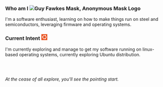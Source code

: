 <div>
  <h3>Who am I <img
    src="https://raw.githubusercontent.com/passas/passas/refs/heads/main/assets/favicon/anonymous/anonymous-favicon-64x64.ico"
    width="24"
    height="24"
    alt="Guy Fawkes Mask, Anonymous Mask Logo">
  </h3>
  <p>I'm a software enthusiast, learning on how to make things run on steel and semiconductors, leveraging firmware and operating systems.</p>
</div>

<div>
  <h3>Current Intent <img
    src="https://raw.githubusercontent.com/passas/passas/refs/heads/main/assets/favicon/canonical/ubuntu-canonical-favicon-32x32.png"
    width="19"
    height="19"
    alt="Canonical Ubuntu Logo">
  </h3>
  <div>
  <p>I'm currently exploring and manage to get my software running on linux-based operating systems, currently exploring Ubuntu distribution.</p>
  </div>
</div>

<br>
<br>

<div>
  <p>
    <i>
      At the cease of all explore, you'll see the pointing start.
    </i>
  </p>
</div>
